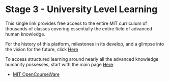 # Stage 3 - University Level Learning

This single link provides free access to the entire MIT curriculum of thousands of classes covering essentially the entire field of advanced human knowledge. 

For the history of this platform, milestones in its develop, and a glimpse into the vision for the future, click [Here](https://ocw.mit.edu/about/)

To access structured learning around nearly all the advanced knowledge humanity possesses, start with the main page [Here](https://ocw.mit.edu). 

- [MIT OpenCourseWare](https://ocw.mit.edu)  